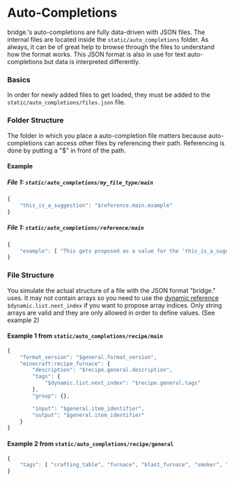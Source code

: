 # Auto-Completions
bridge.'s auto-completions are fully data-driven with JSON files. The internal files are located inside the ```static/auto_completions``` folder. As always, it can be of great help to browse through the files to understand how the format works. This JSON format is also in use for text auto-completions but data is interpreted differently.

### Basics
In order for newly added files to get loaded, they must be added to the ```static/auto_completions/files.json``` file.

### Folder Structure
The folder in which you place a auto-completion file matters because auto-completions can access other files by referencing their path. Referencing is done by putting a "$" in front of the path.

#### Example
##### File 1: ```static/auto_completions/my_file_type/main```
```javascript
{
    "this_is_a_suggestion": "$reference.main.example"
}
```
##### File 1: ```static/auto_completions/reference/main```
```javascript
{
    "example": [ "This gets proposed as a value for the 'this_is_a_sugestion' node" ]
}
```

### File Structure
You simulate the actual structure of a file with the JSON format "bridge." uses. It may not contain arrays so you need to use the [dynamic reference](https://github.com/solvedDev/bridge./blob/master/plugin_docs/auto_completions/dynamic_references.md) ```$dynamic.list.next_index``` if you want to propose array indices. Only string arrays are valid and they are only allowed in order to define values. (See example 2)

#### Example 1 from ```static/auto_completions/recipe/main```
```javascript
{
    "format_version": "$general.format_version",
    "minecraft:recipe_furnace": {
        "description": "$recipe.general.description",
        "tags": {
            "$dynamic.list.next_index": "$recipe.general.tags"
        },
        "group": {},

        "input": "$general.item_identifier",
        "output": "$general.item_identifier"
    }
}
```

#### Example 2 from ```static/auto_completions/recipe/general```
```javascript
{
    "tags": [ "crafting_table", "furnace", "blast_furnace", "smoker", "campfire", "stonecutter" ]
}
```
